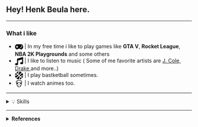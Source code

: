 ## Hey! Henk Beula here.
***

### What i like
- <img src="icons/gamepad.svg" width="22px" height="22px" align="center"/> | In my free time i like to play games like **GTA V**, **Rocket League**, **NBA 2K Playgrounds** and some others
- <img src="icons/music.svg" width="22px" height="22px" align="center"/> | I like to listen to music ( Some of me favorite artists are <a href="https://en.wikipedia.org/wiki/J._Cole"> J. Cole, </a> <a href="https://en.wikipedia.org/wiki/Drake_(musician)"> Drake  </a> and more..)
- <img src="icons/basketball-ball.svg" width="22px" height="22px" align="center"/> | I play bastketball sometimes.
- <img src="icons/naruto.svg" width="22px" height="22px" align="center"/> | I watch animes too.

***

<details>
  <summary>💡 Skills </summary>
  <br/>
  <h3> Languages </h3>
  <br/>
  <img alt="JAVA" src="https://img.shields.io/badge/java-%23ED8B00.svg?style=for-the-badge&logo=java&logoColor=white"/>
  <img alt="JavaScript" src="https://img.shields.io/badge/javascript-%23323330.svg?style=for-the-badge&logo=javascript&logoColor=%23F7DF1E"/>
  <img alt="HTML5" src="https://img.shields.io/badge/html5-%23E34F26.svg?style=for-the-badge&logo=html5&logoColor=white"/>
  <img alt="CSS3 (Beginner)" src="https://img.shields.io/badge/css3-%231572B6.svg?style=for-the-badge&logo=css3&logoColor=white"/>
  <img alt="C++ (Beginner)" src="https://img.shields.io/badge/c++-%2300599C.svg?style=for-the-badge&logo=c%2B%2B&logoColor=white"/>

  <h3> Database</h3>
  <br/>
  <img alt="SQL (Basic)" src="https://img.shields.io/badge/mysql-%2300f.svg?style=for-the-badge&logo=mysql&logoColor=white"/>
  
  <h3> Softwares </h3>
  <br/>
    <img alt="Visual Studio Code" src="https://img.shields.io/badge/Visual%20Studio%20Code-0078d7.svg?style=for-the-badge&logo=visual-studio-code&logoColor=white)"/>
    <img alt="Git" src="https://img.shields.io/badge/git-%23F05033.svg?style=for-the-badge&logo=git&logoColor=white)"/>
    <img alt="GitHub" src="https://img.shields.io/badge/github-%23121011.svg?style=for-the-badge&logo=github&logoColor=white)"/>
  
  <h3> Other software </h3>
  <br/>
    <img alt="Adobe Photoshop" src="https://img.shields.io/badge/Adobe%20XD-470137?style=for-the-badge&logo=Adobe%20XD&logoColor=#FF61F6)"/>
    <img alt="Adobe XD" src="https://img.shields.io/badge/adobephotoshop-%2331A8FF.svg?style=for-the-badge&logo=adobephotoshop&logoColor=white"/>
    <img alt="IntelliJ" src="https://img.shields.io/badge/IntelliJIDEA-000000.svg?style=for-the-badge&logo=intellij-idea&logoColor=white)"/> </li>
    <img alt="Sublime Text" src="https://img.shields.io/badge/sublime_text-%23575757.svg?style=for-the-badge&logo=sublime-text&logoColor=important)"/>
    <img alt="Google Chrome" src="https://img.shields.io/badge/Google%20Chrome-4285F4?style=for-the-badge&logo=GoogleChrome&logoColor=white)"/>
    <img alt="MS Excel" src="https://img.shields.io/badge/Microsoft_Excel-217346?style=for-the-badge&logo=microsoft-excel&logoColor=white"/>
    <img alt="MS Word" src="https://img.shields.io/badge/Microsoft_Word-2B579A?style=for-the-badge&logo=microsoft-word&logoColor=white"/>
</details>

***

<details>
  <summary> <b> References </b> </summary>
  </br>
  <h3> Other </h3>
  <ul>
    <li> Icons: https://icons8.com/ | https://fontawesome.com/</li>
    <li> Badges: https://github.com/Ileriayo/markdown-badges</li>
  </ul>
</details>
